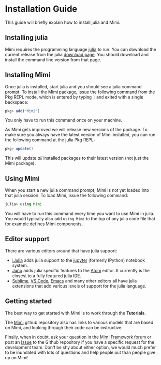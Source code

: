 # Installation Guide

This guide will briefly explain how to install julia and Mimi.

## Installing julia

Mimi requires the programming language [julia](http://julialang.org/) to run. You can download the current release from the julia [download page](http://julialang.org/downloads/). You should download and install the command line version from that page.

## Installing Mimi

Once julia is installed, start julia and you should see a julia command prompt. To install the Mimi package, issue the following command from the Pkg REPL mode, which is entered by typing `]` and exited with a single backspace:

```julia
pkg> add("Mimi")
```
You only have to run this command once on your machine.

As Mimi gets improved we will release new versions of the package. To make sure you always have the latest version of Mimi installed, you can run the following command at the julia Pkg REPL:

```julia
pkg> update()
```
This will update *all* installed packages to their latest version (not just the Mimi package).

## Using Mimi

When you start a new julia command prompt, Mimi is not yet loaded into that julia session. To load Mimi, issue the following command:
```julia
julia> using Mimi
```
You will have to run this command every time you want to use Mimi in julia. You would typically also add `using Mimi` to the top of any julia code file that for example defines Mimi components.

## Editor support

There are various editors around that have julia support:

- [IJulia](https://github.com/JuliaLang/IJulia.jl) adds julia support to the [jupyter](http://jupyter.org/) (formerly IPython) notebook system.
- [Juno](http://junolab.org/) adds julia specific features to the [Atom](https://atom.io/) editor. It currently is the closest to a fully featured julia IDE.
- [Sublime](https://www.sublimetext.com/), [VS Code](https://code.visualstudio.com/), [Emacs](https://www.gnu.org/software/emacs/) and many other editors all have julia extensions that add various levels of support for the julia language.

## Getting started

The best way to get started with Mimi is to work through the **Tutorials**. 

The [Mimi](https://github.com/mimiframework/Mimi.jl) github repository also has links to various models that are based on Mimi, and looking through their code can be instructive.

Finally, when in doubt, ask your question in the [Mimi Framework forum](https://forum.mimiframework.org) or post an [Issue](https://github.com/mimiframework/Mimi.jl/issues) to the Github repository if you have a specific request for the development team.   Don't be shy about either option, we would much prefer to be inundated with lots of questions and help people out than people give up on Mimi!
